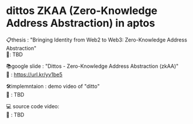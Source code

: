 # dittos ZKAA (Zero-Knowledge Address Abstraction) in aptos

📋thesis : "Bringing Identity from Web2 to Web3: Zero-Knowledge Address Abstraction" <br/>
🔗: TBD

📚google slide : "Dittos - Zero-Knowledge Address Abstraction (zkAA)" <br/>
🔗 : https://url.kr/yv1be5

🛠️implemntaion : demo video of "ditto" <br/>
🔗 : TBD 

💻 source code video: <br/>
🔗 : TBD